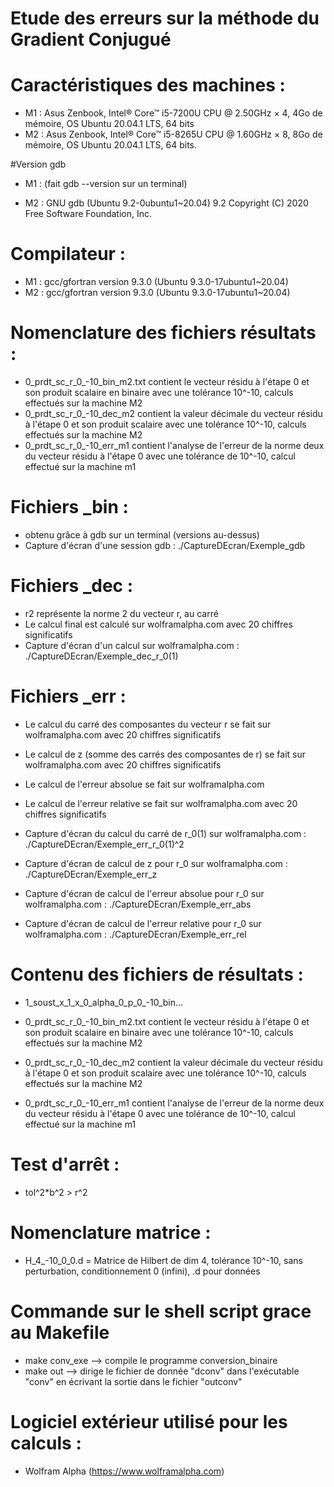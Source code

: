 # Etude des erreurs sur la méthode du Gradient Conjugué


# Caractéristiques des machines :
  - M1 : Asus Zenbook, Intel® Core™ i5-7200U CPU @ 2.50GHz × 4, 4Go de mémoire, OS Ubuntu 20.04.1 LTS, 64 bits
  - M2 :  Asus Zenbook, Intel® Core™ i5-8265U CPU @ 1.60GHz × 8, 8Go de mémoire, OS Ubuntu 20.04.1 LTS, 64 bits. 
  
#Version gdb
 - M1 : (fait gdb --version sur un terminal)
 
 - M2 :
GNU gdb (Ubuntu 9.2-0ubuntu1~20.04) 9.2
Copyright (C) 2020 Free Software Foundation, Inc.

# Compilateur :
  - M1 : gcc/gfortran version 9.3.0 (Ubuntu 9.3.0-17ubuntu1~20.04)
  - M2 : gcc/gfortran version 9.3.0 (Ubuntu 9.3.0-17ubuntu1~20.04) 

# Nomenclature des fichiers résultats :
  - 0_prdt_sc_r_0_-10_bin_m2.txt contient le vecteur résidu à l'étape 0 et son produit scalaire en binaire avec une tolérance 10^-10, calculs effectués sur la machine M2
  - 0_prdt_sc_r_0_-10_dec_m2 contient la valeur décimale du vecteur résidu à l'étape 0 et son produit scalaire avec une tolérance 10^-10, calculs effectués sur la machine M2 
  - 0_prdt_sc_r_0_-10_err_m1 contient l'analyse de l'erreur de la norme deux du vecteur résidu à l'étape 0 avec une tolérance de 10^-10, calcul effectué sur la machine m1 
  
# Fichiers _bin :
 - obtenu grâce à gdb sur un terminal (versions au-dessus)
 - Capture d'écran d'une session gdb : ./CaptureDEcran/Exemple_gdb
 
# Fichiers _dec :
 - r2 représente la norme 2 du vecteur r, au carré
 - Le calcul final est calculé sur wolframalpha.com avec 20 chiffres significatifs
 - Capture d'écran d'un calcul sur wolframalpha.com : ./CaptureDEcran/Exemple_dec_r_0(1)

# Fichiers _err :
  - Le calcul du carré des composantes du vecteur r se fait sur wolframalpha.com avec 20 chiffres significatifs
  - Le calcul de z (somme des carrés des composantes de r) se fait sur wolframalpha.com avec 20 chiffres significatifs
  - Le calcul de l'erreur absolue se fait sur wolframalpha.com
  - Le calcul de l'erreur relative se fait sur wolframalpha.com avec 20 chiffres significatifs
  
  - Capture d'écran du calcul du carré de r_0(1) sur wolframalpha.com : ./CaptureDEcran/Exemple_err_r_0(1)^2
  - Capture d'écran de calcul de z pour r_0 sur wolframalpha.com : ./CaptureDEcran/Exemple_err_z
  - Capture d'écran de calcul de l'erreur absolue pour r_0 sur wolframalpha.com : ./CaptureDEcran/Exemple_err_abs
  - Capture d'écran de calcul de l'erreur relative pour r_0 sur wolframalpha.com : ./CaptureDEcran/Exemple_err_rel


# Contenu des fichiers de résultats :
  - 1_soust_x_1_x_0_alpha_0_p_0_-10_bin...
  
  - 0_prdt_sc_r_0_-10_bin_m2.txt contient le vecteur résidu à l'étape 0 et son produit scalaire en binaire avec une tolérance 10^-10, calculs effectués sur la machine M2
  - 0_prdt_sc_r_0_-10_dec_m2 contient la valeur décimale du vecteur résidu à l'étape 0 et son produit scalaire avec une tolérance 10^-10, calculs effectués sur la machine M2 
  - 0_prdt_sc_r_0_-10_err_m1 contient l'analyse de l'erreur de la norme deux du vecteur résidu à l'étape 0 avec une tolérance de 10^-10, calcul effectué sur la machine m1 


# Test d'arrêt :
  -  tol^2*b^2 > r^2 
  

# Nomenclature matrice :
  - H_4_-10_0_0.d = Matrice de Hilbert de dim 4, tolérance 10^-10, sans perturbation, conditionnement 0 (infini), .d pour données
  
  
# Commande sur le shell script grace au Makefile
  - make conv_exe --> compile le programme conversion_binaire
  - make out --> dirige le fichier de donnée "dconv" dans l'exécutable "conv" en écrivant la sortie dans le fichier "outconv"


# Logiciel extérieur utilisé pour les calculs :
 - Wolfram Alpha (https://www.wolframalpha.com)
